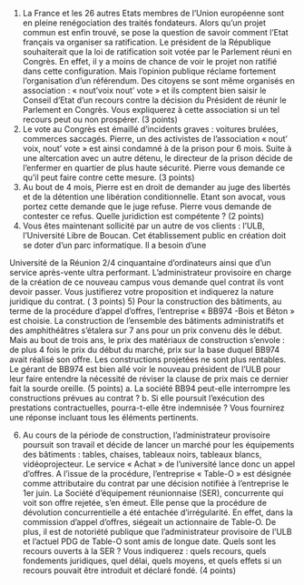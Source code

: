 1) La France et les 26 autres Etats membres de l’Union européenne sont en pleine renégociation des
traités fondateurs. Alors qu’un projet commun est enfin trouvé, se pose la question de savoir
comment l’Etat français va organiser sa ratification. Le président de la République souhaiterait que
la loi de ratification soit votée par le Parlement réuni en Congrès. En effet, il y a moins de chance
de voir le projet non ratifié dans cette configuration. Mais l’opinion publique réclame fortement
l’organisation d’un référendum. Des citoyens se sont même organisés en association : « nout’voix
nout’ vote » et ils comptent bien saisir le Conseil d’Etat d’un recours contre la décision du Président
de réunir le Parlement en Congrès. Vous expliquerez à cette association si un tel recours peut ou
non prospérer. (3 points)
2) Le vote au Congrès est émaillé d’incidents graves : voitures brulées, commerces saccagés. Pierre,
un des activistes de l’association « nout’ voix, nout’ vote » est ainsi condamné à de la prison pour
6 mois. Suite à une altercation avec un autre détenu, le directeur de la prison décide de l’enfermer
en quartier de plus haute sécurité. Pierre vous demande ce qu’il peut faire contre cette mesure. (3
points)
3) Au bout de 4 mois, Pierre est en droit de demander au juge des libertés et de la détention une
libération conditionnelle. Etant son avocat, vous portez cette demande que le juge refuse. Pierre
vous demande de contester ce refus. Quelle juridiction est compétente ? (2 points)
4) Vous êtes maintenant sollicité par un autre de vos clients : l’ULB, l’Université Libre de Boucan.
Cet établissement public en création doit se doter d’un parc informatique. Il a besoin d’une

Université de la Réunion 2/4
cinquantaine d’ordinateurs ainsi que d’un service après-vente ultra performant. L’administrateur
provisoire en charge de la création de ce nouveau campus vous demande quel contrat ils vont devoir
passer. Vous justifierez votre proposition et indiquerez la nature juridique du contrat. ( 3 points)
5) Pour la construction des bâtiments, au terme de la procédure d’appel d’offres, l’entreprise « BB974
-Bois et Béton » est choisie. La construction de l’ensemble des bâtiments administratifs et des
amphithéâtres s’étalera sur 7 ans pour un prix convenu dès le début. Mais au bout de trois ans, le
prix des matériaux de construction s’envole : de plus 4 fois le prix du début du marché, prix sur la
base duquel BB974 avait réalisé son offre. Les constructions projetées ne sont plus rentables. Le
gérant de BB974 est bien allé voir le nouveau président de l’ULB pour leur faire entendre la
nécessité de réviser la clause de prix mais ce dernier fait la sourde oreille. (5 points)
a. La société BB94 peut-elle interrompre les constructions prévues au contrat ?
b. Si elle poursuit l’exécution des prestations contractuelles, pourra-t-elle être indemnisée ?
Vous fournirez une réponse incluant tous les éléments pertinents.

6) Au cours de la période de construction, l’administrateur provisoire poursuit son travail et décide de
lancer un marché pour les équipements des bâtiments : tables, chaises, tableaux noirs, tableaux
blancs, vidéoprojecteur. Le service « Achat » de l’université lance donc un appel d’offres. A l’issue
de la procédure, l’entreprise « Table-O » est désignée comme attributaire du contrat par une décision
notifiée à l’entreprise le 1er juin. La Société d’équipement réunionnaise (SER), concurrente qui voit
son offre rejetée, s’en émeut. Elle pense que la procédure de dévolution concurrentielle a été
entachée d’irrégularité. En effet, dans la commission d’appel d’offres, siégeait un actionnaire de
Table-O. De plus, il est de notoriété publique que l’administrateur provisoire de l’ULB et l’actuel
PDG de Table-O sont amis de longue date.
Quels sont les recours ouverts à la SER ? Vous indiquerez : quels recours, quels fondements
juridiques, quel délai, quels moyens, et quels effets si un recours pouvait être introduit et déclaré
fondé. (4 points)